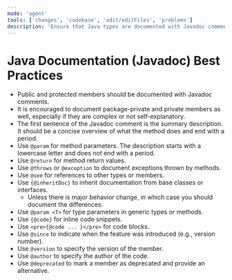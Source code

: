 ```yaml
---
mode: 'agent'
tools: ['changes', 'codebase', 'edit/editFiles', 'problems']
description: 'Ensure that Java types are documented with Javadoc comments and follow best practices for documentation.'
---
```


# Java Documentation (Javadoc) Best Practices

- Public and protected members should be documented with Javadoc comments.
- It is encouraged to document package-private and private members as well, especially if they are complex or not self-explanatory.
- The first sentence of the Javadoc comment is the summary description. It should be a concise overview of what the method does and end with a period.
- Use `@param` for method parameters. The description starts with a lowercase letter and does not end with a period.
- Use `@return` for method return values.
- Use `@throws` or `@exception` to document exceptions thrown by methods.
- Use `@see` for references to other types or members.
- Use `{@inheritDoc}` to inherit documentation from base classes or interfaces.
  - Unless there is major behavior change, in which case you should document the differences.
- Use `@param <T>` for type parameters in generic types or methods.
- Use `{@code}` for inline code snippets.
- Use `<pre>{@code ... }</pre>` for code blocks.
- Use `@since` to indicate when the feature was introduced (e.g., version number).
- Use `@version` to specify the version of the member.
- Use `@author` to specify the author of the code.
- Use `@deprecated` to mark a member as deprecated and provide an alternative.
